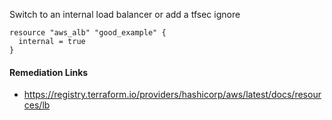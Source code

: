 
Switch to an internal load balancer or add a tfsec ignore

```hcl
resource "aws_alb" "good_example" {
  internal = true
}
```

#### Remediation Links
 - https://registry.terraform.io/providers/hashicorp/aws/latest/docs/resources/lb

